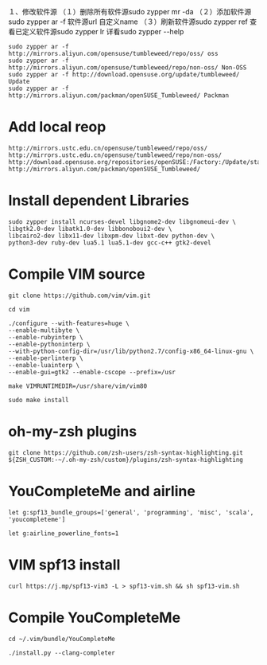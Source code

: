 １、修改软件源
（１）删除所有软件源sudo zypper mr -da
（２）添加软件源sudo zypper ar -f 软件源url 自定义name
（３）刷新软件源sudo zypper ref
查看已定义软件源sudo zypper lr
详看sudo zypper --help

```
sudo zypper ar -f http://mirrors.aliyun.com/opensuse/tumbleweed/repo/oss/ oss 
sudo zypper ar -f http://mirrors.aliyun.com/opensuse/tumbleweed/repo/non-oss/ Non-OSS
sudo zypper ar -f http://download.opensuse.org/update/tumbleweed/ Update 
sudo zypper ar -f http://mirrors.aliyun.com/packman/openSUSE_Tumbleweed/ Packman
```


# Add local reop
```
http://mirrors.ustc.edu.cn/opensuse/tumbleweed/repo/oss/
http://mirrors.ustc.edu.cn/opensuse/tumbleweed/repo/non-oss/
http://download.opensuse.org/repositories/openSUSE:/Factory:/Update/standard/
http://mirrors.aliyun.com/packman/openSUSE_Tumbleweed/
```
# Install dependent Libraries
```
sudo zypper install ncurses-devel libgnome2-dev libgnomeui-dev \
libgtk2.0-dev libatk1.0-dev libbonoboui2-dev \
libcairo2-dev libx11-dev libxpm-dev libxt-dev python-dev \
python3-dev ruby-dev lua5.1 lua5.1-dev gcc-c++ gtk2-devel
```
# Compile VIM source
```
git clone https://github.com/vim/vim.git
```

```
cd vim
```

```
./configure --with-features=huge \
--enable-multibyte \
--enable-rubyinterp \
--enable-pythoninterp \
--with-python-config-dir=/usr/lib/python2.7/config-x86_64-linux-gnu \
--enable-perlinterp \
--enable-luainterp \
--enable-gui=gtk2 --enable-cscope --prefix=/usr
```

```
make VIMRUNTIMEDIR=/usr/share/vim/vim80
```

```
sudo make install
```
# oh-my-zsh plugins
```
git clone https://github.com/zsh-users/zsh-syntax-highlighting.git ${ZSH_CUSTOM:-~/.oh-my-zsh/custom}/plugins/zsh-syntax-highlighting
```
# YouCompleteMe and airline
```
let g:spf13_bundle_groups=['general', 'programming', 'misc', 'scala', 'youcompleteme']
```

```
let g:airline_powerline_fonts=1
```
# VIM spf13 install
```
curl https://j.mp/spf13-vim3 -L > spf13-vim.sh && sh spf13-vim.sh
```
# Compile YouCompleteMe
```
cd ~/.vim/bundle/YouCompleteMe
```
```
./install.py --clang-completer
```
